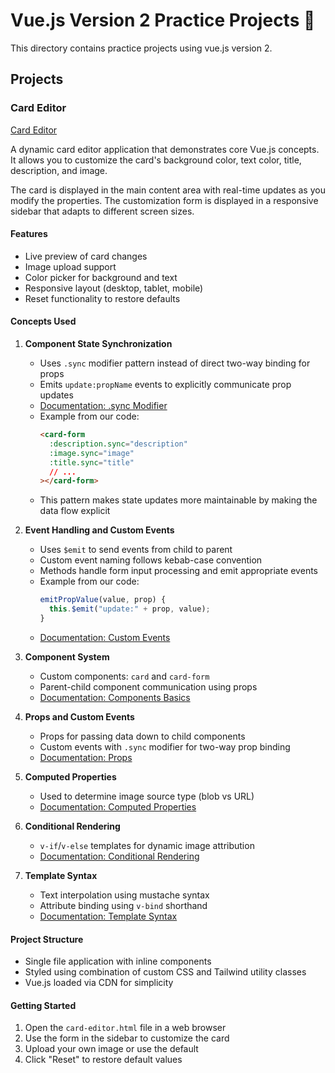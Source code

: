 # Vue.js Version 2 Practice Projects 💚

This directory contains practice projects using vue.js version 2.

## Projects

### Card Editor

[Card Editor](./card-editor.html)

A dynamic card editor application that demonstrates core Vue.js concepts. It allows you to customize the card's background color, text color, title, description, and image.

The card is displayed in the main content area with real-time updates as you modify the properties. The customization form is displayed in a responsive sidebar that adapts to different screen sizes.

#### Features

- Live preview of card changes
- Image upload support
- Color picker for background and text
- Responsive layout (desktop, tablet, mobile)
- Reset functionality to restore defaults

#### Concepts Used

1. **Component State Synchronization**

   - Uses `.sync` modifier pattern instead of direct two-way binding for props
   - Emits `update:propName` events to explicitly communicate prop updates
   - [Documentation: .sync Modifier](https://v2.vuejs.org/v2/guide/components-custom-events.html#sync-Modifier)
   - Example from our code:
     ```html
     <card-form
       :description.sync="description"
       :image.sync="image"
       :title.sync="title"
       // ...
     ></card-form>
     ```
   - This pattern makes state updates more maintainable by making the data flow explicit

2. **Event Handling and Custom Events**

   - Uses `$emit` to send events from child to parent
   - Custom event naming follows kebab-case convention
   - Methods handle form input processing and emit appropriate events
   - Example from our code:
     ```javascript
     emitPropValue(value, prop) {
       this.$emit("update:" + prop, value);
     }
     ```
   - [Documentation: Custom Events](https://v2.vuejs.org/v2/guide/components-custom-events.html)

3. **Component System**

   - Custom components: `card` and `card-form`
   - Parent-child component communication using props
   - [Documentation: Components Basics](https://v2.vuejs.org/v2/guide/components.html)

4. **Props and Custom Events**

   - Props for passing data down to child components
   - Custom events with `.sync` modifier for two-way prop binding
   - [Documentation: Props](https://v2.vuejs.org/v2/guide/components-props.html)

5. **Computed Properties**

   - Used to determine image source type (blob vs URL)
   - [Documentation: Computed Properties](https://v2.vuejs.org/v2/guide/computed.html)

6. **Conditional Rendering**

   - `v-if`/`v-else` templates for dynamic image attribution
   - [Documentation: Conditional Rendering](https://v2.vuejs.org/v2/guide/conditional.html)

7. **Template Syntax**
   - Text interpolation using mustache syntax
   - Attribute binding using `v-bind` shorthand
   - [Documentation: Template Syntax](https://v2.vuejs.org/v2/guide/syntax.html)

#### Project Structure

- Single file application with inline components
- Styled using combination of custom CSS and Tailwind utility classes
- Vue.js loaded via CDN for simplicity

#### Getting Started

1. Open the `card-editor.html` file in a web browser
2. Use the form in the sidebar to customize the card
3. Upload your own image or use the default
4. Click "Reset" to restore default values

